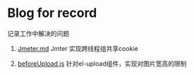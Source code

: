 # Blog for record
  记录工作中解决的问题
  1. [Jmeter.md](https://github.com/FreezingRiver/Blog/blob/master/Jmeter.md)
     Jmter 实现跨线程组共享cookie

  1. [beforeUpload.js](https://github.com/FreezingRiver/Blog/blob/master/beforeUpload.js)
     针对el-upload组件，实现对图片宽高的限制
